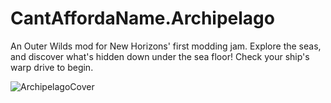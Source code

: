 # CantAffordaName.Archipelago
 An Outer Wilds mod for New Horizons' first modding jam. Explore the seas, and discover what's hidden down under the sea floor! Check your ship's warp drive to begin.

![ArchipelagoCover](https://user-images.githubusercontent.com/71451068/214084107-9760e54e-a2bb-4006-91a3-93cd51cadd3b.png)
